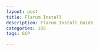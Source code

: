 ```yaml
---
layout: post
title: Flarum Install
description: Flarum Install Guide
categories: iOS
tags: GCP

---
```

# 